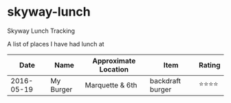 # skyway-lunch
Skyway Lunch Tracking

A list of places I have had lunch at

Date       | Name       | Approximate Location | Item             | Rating
----       | ----       | -------------------- | ------           | ------
2016-05-19 | My Burger  | Marquette & 6th      | backdraft burger | :star::star::star::star:
